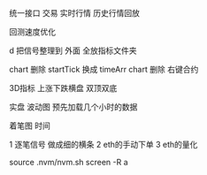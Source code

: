 统一接口  交易 实时行情 历史行情回放    

回测速度优化  

d 把信号整理到 外面  全放指标文件夹 


chart 删除 startTick  换成 timeArr
chart 删除 右键合约


3D指标 上涨下跌横盘  双顶双底

实盘 波动图 预先加载几个小时的数据 

着笔图  时间 

 
1 逐笔信号 做成细的横条
2 eth的手动下单
3 eth的量化  


source .nvm/nvm.sh
screen -R a